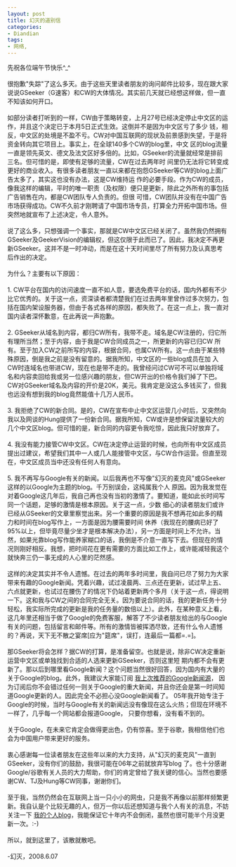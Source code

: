 ```yaml
---
layout: post
title: 幻灭的道别信
categories:
- Diandian
tags:
- 网络, 
---
```

先祝各位端午节快乐^_^
<br />
<br />很抱歉&quot;失踪&quot;了这么多天。由于这些天里读者朋友的询问邮件比较多，现在跟大家说说GSeeker（G速客）和CW的大体情况。其实前几天就已经想这样做，但一直不知该如何开口。
<br />
<br />如部分读者打听到的一样，CW由于策略转变，上月27号已经决定停止中文区的运作，并且这个决定已于本月5日正式生效。这倒并不是因为中文区亏了多少 钱，相反，中文区的处境是不盈不亏。CW对中国互联网的现状及前景感到失望，于是将资金转向其它项目上。事实上，在全球140多个CW的blog里，中文 区的blog流量一直是领先英文、德文及法文区好多倍的。比如，GSeeker的流量就经常是排前三名。但可惜的是，即使有足够的流量，CW在过去两年时 间里仍无法将它转变成更好的商业收入。有很多读者朋友一直以来都在抱怨GSeeker等CW的blog上面广告太多了，其实这也没有办法，这是CW维持运 作的必要手段。作为CW的成员，像我这样的编辑，平时的唯一职责（及权限）便只是更新，除此之外所有的事包括广告销售在内，都是CW团队专人负责的。但很 可惜，CW团队并没有在中国广告市场获得成功。CW不久前才刚聘请了中国市场专员，打算全力开拓中国市场。但突然地就宣布了上述决定，令人意外。
<br />
<br />说了这么多，只想强调一个事实，那就是CW中文区已经关闭了。虽然我仍然拥有GSeeker及GeekerVision的编辑权，但这仅限于此而已了。因此，我决定不再更新GSeeker。这并不是一时冲动，而是在这十天时间里尽了所有努力及认真思考后作出的决定。
<br />
<br />为什么？主要有以下原因：
<br />
<br />1. CW平台在国内的访问速度一直不如人意，要选免费平台的话，国内外都有不少比它优秀的。关于这一点，资深读者都清楚我们在过去两年里曾作过多次努力，包括在国内架设服务器，但由于各式各样的原因，都失败了。在这一点上，我一直对国内读者深怀歉意，在此再说一声抱歉。
<br />
<br />2. GSeeker从域名到内容，都归CW所有，我带不走。域名是CW注册的，归它所有理所当然；至于内容，由于我是CW合同成员之一，所更新的内容已归CW 所有。至于加入CW之前所写的内容，根据合同，也属CW所有。这一点由于某些特殊原因，倒是我之前是没有留意的。据我所知，中文区的一些blog成员在加 入CW时连域名也带进CW，现在也是带不走的。我曾经问过CW可不可以单独将域名和内容卖回给我或另一位感兴趣的朋友，但CW开出的价格令我们掉了下巴。 CW对GSeeker域名及内容的开价是20K，美元。我肯定是没这么多钱买了，但我也远没有想到我的blog竟然能值十几万人民币。
<br />
<br />3. 我拒绝了CW的新合同。是的，CW在宣布中止中文区运营几小时后，又突然向我以及网谈的Hung提供了一份新合同。据我所知，CW或许是想保留流量较大的几个中文区blog。但可惜的是，新合同的内容更令我吃惊，因此我只好放弃了。
<br />
<br />4. 我没有能力接管CW中文区。CW在决定停止运营的时候，也向所有中文区成员提出过建议，希望我们其中一人或几人能接管中文区，与CW合作运营。但直至现在，中文区成员当中还没有任何人有意向。
<br />
<br />5. 我不再写与Google有关的新闻。以后我再也不写像&quot;幻灭的麦克风&quot;或GSeeker这样的以Google为主题的blog。千万别误会，这纯属我个人 原因。因为我发觉在对着Google这几年后，我自己再也没有当初的激情了。要知道，能如此长时间写同一个话题，足够的激情是根本原因。关于这一点，少数 细心的读者朋友们或许已经从GSeeker的文章里察觉出来。另一个重要的原因是我不想再花如此多的精力和时间在blog写作上，一方面是因为腰需要时间 休养（我现在的腰病已好了95%以上，但毕竟尽量少坐才是根本解决办法），另一方面是时间上不允许。当然，如果光靠blog写作能养家糊口的话，我倒是不介意一直写下去。但现在的情况则刚好相反。我想，把时间花在更有需要的方面比如工作上，或许能减轻我这个就快奔三仍一事无成的人心里的茫然感。
<br />
<br />这样的决定其实并不令人遗憾。在过去的两年多时间里，我自问已尽了努力为大家带来有趣的Google新闻。凭着兴趣，试过凌晨两、三点还在更新，试过早上五、六点就更新，也试过在腰伤了的情况下仍站着更新两个多月（关于这一点，得说明一下。这和我与CW之间的合同完全无关。因为要说合同的话，我的更新任务十分轻松，我实际所完成的更新是我的任务量的数倍以上）。此外，在某种意义上看，这几年里还相当于做了Google的免费客服，解答了不少读者朋友给出的与Google有关的问题，包括留言和邮件等。所有的激情皆被挥洒尽致，还有什么令人遗憾的？再说，天下无不散之宴席[应为&quot;筵席&quot;，误打，连最后一篇都=.=]。
<br />
<br />那GSeeker将会怎样？据CW的打算，是准备留空。也就是说，除非CW决定重新运营中文区或单独找到合适的人选来更新GSeeker，否则这里短 期内都不会有更新了。那以后到哪里看Google新闻？这个问题当然很好回答，因为国内有大量的关于Google的blog。此外，我建议大家能订阅
<a href="http://www.gseeker.com/50226711/aeaeaegooglee_149784.php">我上次推荐的Google新闻源</a>， 因为订阅后你不会错过任何一则关于Google的重大新闻，并且你还会是第一时间知道Google更新的人。因此完全不必担心没Google新闻看了。 05年我开始专注于Google的时候，当时与Google有关的新闻远没有像现在这么火热；但现在环境不一样了，几乎每一个网站都会报道Google， 只要你想看，没有看不到的。
<br />
<br />关于Google，在未来它肯定会做得更出色，仍有惊喜。至于谷歌，我相信他们也会为中国用户带来更好的服务。
<br />
<br />衷心感谢每一位读者朋友在这些年以来的大力支持，从&quot;幻灭的麦克风&quot;一直到GSeeker，没有你们的鼓励，我很可能在06年之前就放弃写blog 了。也十分感谢Google/谷歌有关人员的大力帮助，你们的肯定曾给了我关键的信心。当然也要感谢CW、TJ及Hung等CW同事，谢谢你们。
<br />
<br />至于我，当然仍然会在互联网上当一只小小的网虫，只是我不再像以前那样频繁更新。我自认是个比较无趣的人，但万一你以后还想知道与我个人有关的消息，不妨关注一下
<a href="http://www.kenwong.cn/">我的个人blog</a>，我能保证它十年内不会倒闭，虽然也很可能半个月没更新一次。:-)
<br />
<br />所以，就到这里了，该散就散吧。
<br />
<br />-幻灭，2008.6.07